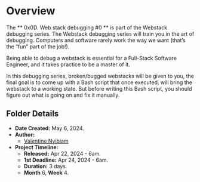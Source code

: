 # Overview #

The ** 0x0D. Web stack debugging #0 ** is part of the Webstack debugging series.
The Webstack debugging series will train you in the art of debugging. Computers and software rarely work the way we want (that’s the “fun” part of the job!).

Being able to debug a webstack is essential for a Full-Stack Software Engineer, and it takes practice to be a master of it.

In this debugging series, broken/bugged webstacks will be given to you, the final goal is to come up with a Bash script that once executed, will bring the webstack to a working state. But before writing this Bash script, you should figure out what is going on and fix it manually.

## Folder Details ###
- **Date Created:** May 6, 2024.
- **Author:** 
	- [Valentine Nyibiam](https.//github.com/ValentineNyibiam)
- **Project Timeline:**
  - **Released:** Apr 22, 2024 - 6am.
  - **1st Deadline:** Apr 24, 2024 - 6am.
  - **Duration:** 3 days.
  - **Month** 6, **Week** 4.
